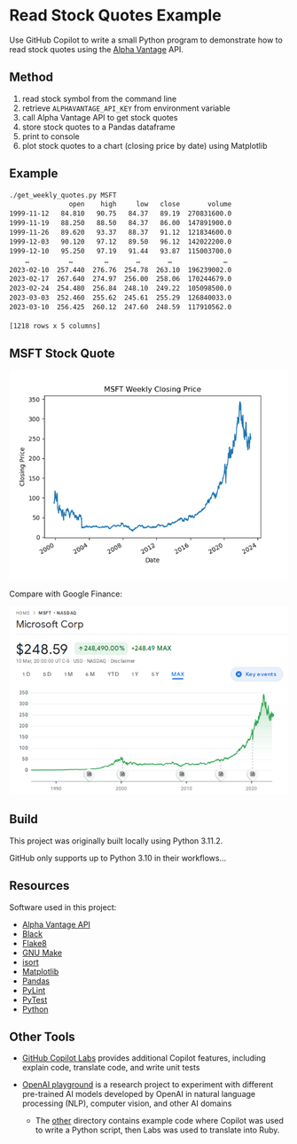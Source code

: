 # Read Stock Quotes Example

Use GitHub Copilot to write a small Python program to demonstrate how to read
stock quotes using the [Alpha Vantage](https://www.alphavantage.co/) API.

## Method

1. read stock symbol from the command line
1. retrieve `ALPHAVANTAGE_API_KEY` from environment variable
1. call Alpha Vantage API to get stock quotes
1. store stock quotes to a Pandas dataframe
1. print to console
1. plot stock quotes to a chart (closing price by date) using Matplotlib

## Example

```bash
./get_weekly_quotes.py MSFT
               open    high     low   close       volume
1999-11-12   84.810   90.75   84.37   89.19  270831600.0
1999-11-19   88.250   88.50   84.37   86.00  147891900.0
1999-11-26   89.620   93.37   88.37   91.12  121834600.0
1999-12-03   90.120   97.12   89.50   96.12  142022200.0
1999-12-10   95.250   97.19   91.44   93.87  115003700.0
    …          …        …       …       …             …
2023-02-10  257.440  276.76  254.78  263.10  196239002.0
2023-02-17  267.640  274.97  256.00  258.06  170244679.0
2023-02-24  254.480  256.84  248.10  249.22  105098500.0
2023-03-03  252.460  255.62  245.61  255.29  126840033.0
2023-03-10  256.425  260.12  247.60  248.59  117910562.0

[1218 rows x 5 columns]
```

## MSFT Stock Quote

![Alpha Vantage MSFT](docs/msft-alpha-vantage.png)

Compare with Google Finance:

![Google Finance MSFT](docs/msft-google-finance.png)

## Build

This project was originally built locally using Python 3.11.2.

GitHub only supports up to Python 3.10 in their workflows…

## Resources

Software used in this project:

* [Alpha Vantage API](https://www.alphavantage.co/documentation/)
* [Black](https://black.readthedocs.io/en/stable/)
* [Flake8](https://flake8.pycqa.org/en/latest/)
* [GNU Make](https://www.gnu.org/software/make/)
* [isort](https://pycqa.github.io/isort/)
* [Matplotlib](https://matplotlib.org/)
* [Pandas](https://pandas.pydata.org/)
* [PyLint](https://www.pylint.org/)
* [PyTest](https://docs.pytest.org/en/stable/)
* [Python](https://python.org)

## Other Tools

* [GitHub Copilot Labs](https://githubnext.com/projects/copilot-labs) provides
  additional Copilot features, including explain code, translate code, and write
  unit tests

* [OpenAI playground](https://platform.openai.com/playground) is a research
  project to experiment with different pre-trained AI models developed by OpenAI
  in natural language processing (NLP), computer vision, and other AI domains

  * The [other](./other) directory contains example code where Copilot was used
    to write a Python script, then Labs was used to translate into Ruby.
